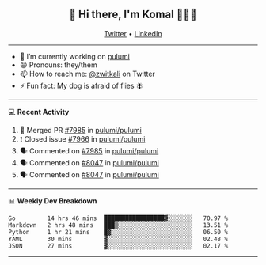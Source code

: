 <h2 align="center"> 👋 Hi there, I'm Komal 🧑🏾‍💻 </h2>
<p align="center">
    <a href="https://twitter.com/zwitkali">Twitter</a> •
    <a href="https://www.linkedin.com/in/komal-ali/">LinkedIn</a>
</p>

--------

- 🔭 I’m currently working on [pulumi](https://github.com/pulumi/pulumi)
- 😄 Pronouns: they/them
- 📫 How to reach me: [@zwitkali](https://twitter.com/zwitkali) on Twitter
- ⚡ Fun fact: My dog is afraid of flies 🪰

--------
💻 **Recent Activity**

<!--START_SECTION:activity-->
1. 🎉 Merged PR [#7985](https://github.com/pulumi/pulumi/pull/7985) in [pulumi/pulumi](https://github.com/pulumi/pulumi)
2. ❗️ Closed issue [#7966](https://github.com/pulumi/pulumi/issues/7966) in [pulumi/pulumi](https://github.com/pulumi/pulumi)
3. 🗣 Commented on [#7985](https://github.com/pulumi/pulumi/issues/7985) in [pulumi/pulumi](https://github.com/pulumi/pulumi)
4. 🗣 Commented on [#8047](https://github.com/pulumi/pulumi/issues/8047) in [pulumi/pulumi](https://github.com/pulumi/pulumi)
5. 🗣 Commented on [#8047](https://github.com/pulumi/pulumi/issues/8047) in [pulumi/pulumi](https://github.com/pulumi/pulumi)
<!--END_SECTION:activity-->

--------

📊 **Weekly Dev Breakdown**
<!--START_SECTION:waka-->
```text
Go         14 hrs 46 mins  █████████████████▓░░░░░░░   70.97 % 
Markdown   2 hrs 48 mins   ███▒░░░░░░░░░░░░░░░░░░░░░   13.51 % 
Python     1 hr 21 mins    █▓░░░░░░░░░░░░░░░░░░░░░░░   06.50 % 
YAML       30 mins         ▓░░░░░░░░░░░░░░░░░░░░░░░░   02.48 % 
JSON       27 mins         ▓░░░░░░░░░░░░░░░░░░░░░░░░   02.17 % 
```
<!--END_SECTION:waka-->

--------